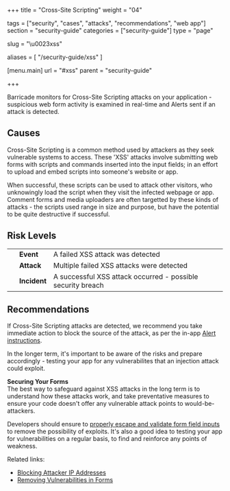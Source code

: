 +++
title = "Cross-Site Scripting"
weight = "04"

tags = ["security", "cases", "attacks", "recommendations", "web app"]
section = "security-guide"
categories = ["security-guide"]
type = "page"

slug = "\u0023xss"

aliases = [
    "/security-guide/xss"
]

[menu.main]
    url = "#xss"
    parent = "security-guide"

+++

Barricade monitors for Cross-Site Scripting attacks on your application - suspicious web form activity is examined in real-time and Alerts sent if an attack is detected.  

## Causes

Cross-Site Scripting is a common method used by attackers as they seek vulnerable systems to access. These 'XSS' attacks involve submitting web forms with scripts and commands inserted into the input fields; in an effort to upload and embed scripts into someone's website or app.

When successful, these scripts can be used to attack other visitors, who unknowingly load the script when they visit the infected webpage or app. Comment forms and media uploaders are often targetted by these kinds of attacks - the scripts used range in size and purpose, but have the potential to be quite destructive if successful.

## Risk Levels

<table class="risk">
<tbody>
<tr>
<td><em> </em></td>
<td><strong>Event</strong></td>
<td>A failed XSS attack was detected</td>
<td> </td>
</tr>
<tr>
<td><em> </em></td>
<td><strong>Attack</strong></td>
<td>Multiple failed XSS attacks were detected</td>
</tr>
<tr>
<td><em> </em></td>
<td><strong>Incident</strong></td>
<td>A successful XSS attack occurred - possible security breach</td>
</tr>
</tbody>
</table>

## Recommendations

If Cross-Site Scripting attacks are detected, we recommend you take immediate action to block the source of the attack, as per the in-app [Alert instructions](https://app.barricade.io/alert). 

In the longer term, it's important to be aware of the risks and prepare accordingly - testing your app for any vulnerabilites that an injection attack could exploit. 

**Securing Your Forms**  
The best way to safeguard against XSS attacks in the long term is to understand how these attacks work, and take preventative measures to ensure your code doesn't offer any vulnerable attack points to would-be-attackers.

Developers should ensure to [properly escape and validate form field inputs](https://en.wikipedia.org/wiki/Cross-site_scripting#Reducing_the_threat) to remove the possibility of exploits. It's also a good idea to testing your app for vulnerabilities on a regular basis, to find and reinforce any points of weakness.

Related links:

*   [Blocking Attacker IP Addresses](#blocking-ip-address)
*   [Removing Vulnerabilities in Forms](#secure-web-forms)